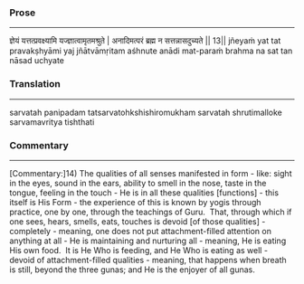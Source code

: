 ### Prose 
 --- 
ज्ञेयं यत्तत्प्रवक्ष्यामि यज्ज्ञात्वामृतमश्रुते |
अनादिमत्परं ब्रह्म न सत्तन्नासदुच्यते || 13||
jñeyaṁ yat tat pravakṣhyāmi yaj jñātvāmṛitam aśhnute
anādi mat-paraṁ brahma na sat tan nāsad uchyate

### Translation 
 --- 
sarvatah panipadam tatsarvatohkshishiromukham sarvatah shrutimalloke sarvamavritya tishthati

### Commentary 
 --- 
[Commentary:]14) The qualities of all senses manifested in form - like: sight in the eyes, sound in the ears, ability to smell in the nose, taste in the tongue, feeling in the touch - He is in all these qualities [functions] - this itself is His Form - the experience of this is known by yogis through practice, one by one, through the teachings of Guru.  That, through which if one sees, hears, smells, eats, touches is devoid [of those qualities] - completely - meaning, one does not put attachment-filled attention on anything at all - He is maintaining and nurturing all - meaning, He is eating His own food.  It is He Who is feeding, and He Who is eating as well - devoid of attachment-filled qualities - meaning, that happens when breath is still, beyond the three gunas; and He is the enjoyer of all gunas.